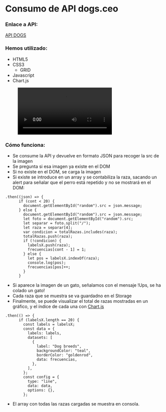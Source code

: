 # Consumo de API dogs.ceo

### Enlace a API:

[API DOGS](https://dog.ceo)

### Hemos utilizado:

- HTML5
- CSS3
  - GRID
- Javascript
- Chart.js


<figure class="video_container">
 <video controls="true" allowfullscreen="true">
 <source src="./assets/presentation.mp4" type="video/mp4">
 </video>
</figure>

### Cómo funciona:

- Se consume la API y devuelve en formato JSON para recoger la src de la imagen
- Se pregunta si esa imagen ya existe en el DOM
- Si no existe en el DOM, se carga la imagen
- Si existe se introduce en un array y se contabiliza la raza, sacando un alert para señalar que el perro está repetido y no se mostrará en el DOM:
```
.then((json) => {
      if (cont < 20) {
        document.getElementById("random").src = json.message;
      } else {
        document.getElementById("random").src = json.message;
        let foto = document.getElementById("random").src;
        let separar = foto.split("/");
        let raza = separar[4];
        var condicion = totalRazas.includes(raza);
        totalRazas.push(raza);
        if (!condicion) {
          labelsX.push(raza);
          frecuencias[cont - 1] = 1;
        } else {
          let pos = labelsX.indexOf(raza);
          console.log(pos);
          frecuencias[pos]++;
        }
      }
```


- Si aparece la imagen de un gato, señalamos con el mensaje !Ups, se ha colado un gato!
- Cada raza que se muestra se va guardadno en el Storage
- Finalmente, se puede visualizar el total de razas mostradas en un gráfico, y el índice de cada una con [Chart.js](https://www.chartjs.org/)
```
.then(() => {
      if (labelsX.length == 20) {
        const labels = labelsX;
        const data = {
          labels: labels,
          datasets: [
            {
              label: "Dog breeds",
              backgroundColor: "teal",
              borderColor: "goldenrod",
              data: frecuencias,
            },
          ],
        };
        const config = {
          type: "line",
          data: data,
          options: {},
        };
```
- El array con todas las razas cargadas se muestra en consola.
